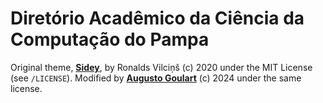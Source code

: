 # Diretório Acadêmico da Ciência da Computação do Pampa

Original theme, [**Sidey**](https://github.com/ronv/sidey), by Ronalds Vilciņš (c) 2020 under the MIT License (see `/LICENSE`).
Modified by [**Augusto Goulart**](https://joseaugustogoulart.com) (c) 2024 under the same license.

